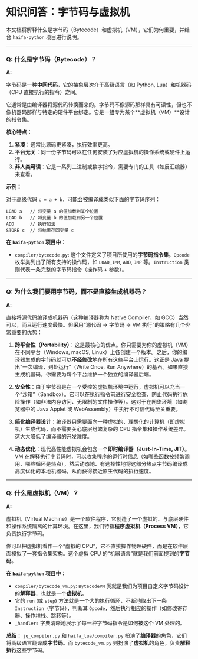 # 知识问答：字节码与虚拟机

本文档将解释什么是字节码（Bytecode）和虚拟机（VM），它们为何重要，并结合 `haifa-python` 项目进行说明。

---

### Q: 什么是字节码（Bytecode）？

**A:**

字节码是一种**中间代码**，它的抽象层次介于高级语言（如 Python, Lua）和机器码（CPU 直接执行的指令）之间。

它通常是由编译器将源代码转换而来的。字节码不像源码那样具有可读性，但也不像机器码那样与特定的硬件平台绑定。它是一组专为某个**虚拟机（VM）**设计的指令集。

**核心特点：**

1.  **紧凑**：通常比源码更紧凑，执行效率更高。
2.  **平台无关**：同一份字节码可以在任何安装了对应虚拟机的操作系统或硬件上运行。
3.  **非人类可读**：它是一系列二进制或数字指令，需要专门的工具（如反汇编器）来查看。

**示例：**

对于高级代码 `c = a + b`，可能会被编译成类似下面的字节码序列：

```
LOAD a   // 将变量 a 的值加载到某个位置
LOAD b   // 将变量 b 的值加载到另一个位置
ADD      // 执行加法
STORE c  // 将结果存回变量 c
```

**在 `haifa-python` 项目中：**

*   `compiler/bytecode.py`: 这个文件定义了项目所使用的**字节码指令集**。`Opcode` 枚举类列出了所有支持的操作码，如 `LOAD_IMM`, `ADD`, `JMP` 等。`Instruction` 类则代表一条完整的字节码指令（操作码 + 参数）。

---

### Q: 为什么我们要用字节码，而不是直接生成机器码？

**A:**

直接将源代码编译成机器码（这种编译器称为 Native Compiler，如 GCC）当然可以，而且运行速度最快。但采用“源代码 -> 字节码 -> VM 执行”的策略有几个非常重要的优势：

1.  **跨平台性（Portability）**：这是最核心的优点。你只需要为你的虚拟机（VM）在不同平台（Windows, macOS, Linux）上各创建一个版本。之后，你的编译器生成的字节码就可以**不经修改**地在所有这些平台上运行。这正是 Java 提出“一次编译，到处运行”（Write Once, Run Anywhere）的基石。如果直接生成机器码，你需要为每个平台维护一个独立的编译器后端。

2.  **安全性**：由于字节码是在一个受控的虚拟机环境中运行，虚拟机可以充当一个“沙箱”（Sandbox）。它可以在执行指令前进行安全检查，防止代码执行危险操作（如非法内存访问、无限制的文件操作等）。这对于在网络环境（如浏览器中的 Java Applet 或 WebAssembly）中执行不可信代码至关重要。

3.  **简化编译器设计**：编译器只需要面向一种虚拟的、理想化的计算机（即虚拟机）生成代码，而不需要关心底层纷繁复杂的 CPU 指令集和操作系统差异。这大大降低了编译器的开发难度。

4.  **动态优化**：现代高性能虚拟机会包含一个**即时编译器（Just-In-Time, JIT）**。VM 在解释执行字节码时，可以收集程序的运行时信息（如哪些函数被频繁调用、哪些循环是热点），然后动态地、有选择性地将这部分热点字节码编译成高度优化的本地机器码，从而获得接近原生代码的执行速度。

---

### Q: 什么是虚拟机（VM）？

**A:**

虚拟机（Virtual Machine）是一个软件程序，它创造了一个虚拟的、与底层硬件和操作系统隔离的计算环境。在这里，我们特指**程序虚拟机（Process VM）**，它负责执行字节码。

你可以把虚拟机看作一个“虚拟的 CPU”，它不直接操作物理硬件，而是在软件层面模拟了一套指令集架构。这个虚拟 CPU 的“机器语言”就是我们前面提到的**字节码**。

**在 `haifa-python` 项目中：**

*   `compiler/bytecode_vm.py`: `BytecodeVM` 类就是我们为项目自定义字节码设计的**解释器**，也就是一个**虚拟机**。
*   它的 `run` (或 `step`) 方法就是一个大的执行循环，不断地取出下一条 `Instruction`（字节码），判断其 `Opcode`，然后执行相应的操作（如修改寄存器、操作堆栈、跳转等）。
*   `_handlers` 字典清晰地展示了每一种字节码指令是如何被这个 VM 处理的。

**总结：** `jq_compiler.py` 和 `haifa_lua/compiler.py` 扮演了**编译器**的角色，它们将高级语言翻译成**字节码**。而 `bytecode_vm.py` 则扮演了**虚拟机**的角色，负责**解释执行**这些字节码。

